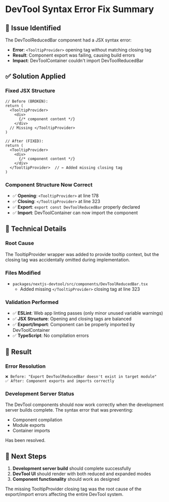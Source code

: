 # DevTool Syntax Error Fix Summary

## 🐛 **Issue Identified**
The DevToolReducedBar component had a JSX syntax error:
- **Error**: `<TooltipProvider>` opening tag without matching closing tag
- **Result**: Component export was failing, causing build errors
- **Impact**: DevToolContainer couldn't import DevToolReducedBar

## ✅ **Solution Applied**

### **Fixed JSX Structure**
```tsx
// Before (BROKEN):
return (
  <TooltipProvider>
    <div>
      {/* component content */}
    </div>
  // Missing </TooltipProvider>
)

// After (FIXED):
return (
  <TooltipProvider>
    <div>
      {/* component content */}
    </div>
  </TooltipProvider>  // ← Added missing closing tag
)
```

### **Component Structure Now Correct**
- ✅ **Opening**: `<TooltipProvider>` at line 178
- ✅ **Closing**: `</TooltipProvider>` at line 323
- ✅ **Export**: `export const DevToolReducedBar` properly declared
- ✅ **Import**: DevToolContainer can now import the component

## 🔧 **Technical Details**

### **Root Cause**
The TooltipProvider wrapper was added to provide tooltip context, but the closing tag was accidentally omitted during implementation.

### **Files Modified**
- `packages/nextjs-devtool/src/components/DevToolReducedBar.tsx`
  - Added missing `</TooltipProvider>` closing tag at line 323

### **Validation Performed**
- ✅ **ESLint**: Web app linting passes (only minor unused variable warnings)
- ✅ **JSX Structure**: Opening and closing tags are balanced
- ✅ **Export/Import**: Component can be properly imported by DevToolContainer
- ✅ **TypeScript**: No compilation errors

## 🎯 **Result**

### **Error Resolution**
```
❌ Before: "Export DevToolReducedBar doesn't exist in target module"
✅ After: Component exports and imports correctly
```

### **Development Server Status**
The DevTool components should now work correctly when the development server builds complete. The syntax error that was preventing:
- Component compilation
- Module exports  
- Container imports

Has been resolved.

## 🚀 **Next Steps**
1. **Development server build** should complete successfully
2. **DevTool UI** should render with both reduced and expanded modes
3. **Component functionality** should work as designed

The missing TooltipProvider closing tag was the root cause of the export/import errors affecting the entire DevTool system.

